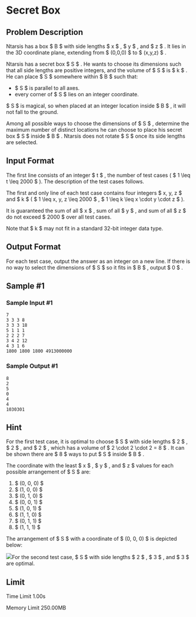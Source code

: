 # Secret Box

## Problem Description

Ntarsis has a box $ B $ with side lengths $ x $ , $ y $ , and $ z $ . It lies in the 3D coordinate plane, extending from $ (0,0,0) $ to $ (x,y,z) $ .

Ntarsis has a secret box $ S $ . He wants to choose its dimensions such that all side lengths are positive integers, and the volume of $ S $ is $ k $ . He can place $ S $ somewhere within $ B $ such that:

- $ S $ is parallel to all axes.
- every corner of $ S $ lies on an integer coordinate.

 $ S $ is magical, so when placed at an integer location inside $ B $ , it will not fall to the ground.

Among all possible ways to choose the dimensions of $ S $ , determine the maximum number of distinct locations he can choose to place his secret box $ S $ inside $ B $ . Ntarsis does not rotate $ S $ once its side lengths are selected.

## Input Format

The first line consists of an integer $ t $ , the number of test cases ( $ 1 \leq t \leq 2000 $ ). The description of the test cases follows.

The first and only line of each test case contains four integers $ x, y, z $ and $ k $ ( $ 1 \leq x, y, z \leq 2000 $ , $ 1 \leq k \leq x \cdot y \cdot z $ ).

It is guaranteed the sum of all $ x $ , sum of all $ y $ , and sum of all $ z $ do not exceed $ 2000 $ over all test cases.

Note that $ k $ may not fit in a standard 32-bit integer data type.

## Output Format

For each test case, output the answer as an integer on a new line. If there is no way to select the dimensions of $ S $ so it fits in $ B $ , output $ 0 $ .

## Sample #1

### Sample Input #1

```
7
3 3 3 8
3 3 3 18
5 1 1 1
2 2 2 7
3 4 2 12
4 3 1 6
1800 1800 1800 4913000000
```

### Sample Output #1

```
8
2
5
0
4
4
1030301
```

## Hint

For the first test case, it is optimal to choose $ S $ with side lengths $ 2 $ , $ 2 $ , and $ 2 $ , which has a volume of $ 2 \cdot 2 \cdot 2 = 8 $ . It can be shown there are $ 8 $ ways to put $ S $ inside $ B $ .

The coordinate with the least $ x $ , $ y $ , and $ z $ values for each possible arrangement of $ S $ are:

1. $ (0, 0, 0) $
2. $ (1, 0, 0) $
3. $ (0, 1, 0) $
4. $ (0, 0, 1) $
5. $ (1, 0, 1) $
6. $ (1, 1, 0) $
7. $ (0, 1, 1) $
8. $ (1, 1, 1) $

The arrangement of $ S $ with a coordinate of $ (0, 0, 0) $ is depicted below:

 ![](https://cdn.luogu.com.cn/upload/vjudge_pic/CF1985E/47efaaa7005bda1e805807f94ece6c58f2ba3050.png)For the second test case, $ S $ with side lengths $ 2 $ , $ 3 $ , and $ 3 $ are optimal.

## Limit



Time Limit
1.00s

Memory Limit
250.00MB